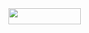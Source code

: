 <img src="/tex/7c58f5530a0f83b3833ed9c1afb8d7ba.svg?invert_in_darkmode&sanitize=true" align=middle width=142.78677929999998pt height=32.256008400000006pt/>
